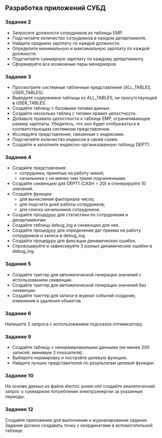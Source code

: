 ## Разработка приложений СУБД

### Задание 2

* Запросите должности сотрудников из таблицы EMP.
* Подсчитайте количество сотрудников в каждом департаменте.
* Найдите среднюю зарплату по каждой должности.
* Определите минимальную и максимальную зарплату по каждой должности.
* Подсчитайте суммарную зарплату по каждому департаменту.
* Сформируйте все возможные пары менеджеров.

### Задание 3

* Просмотрите системные табличные представления (ALL_TABLES, USER_TABLES).
* Выведите содержимое таблицы из ALL_TABLES, не присутствующей в USER_TABLES.
* Создайте таблицу с базовыми типами данных.
* Создайте несколько таблиц с типами правил целостности.
* Добавьте правило целостности к таблице EMP, ограничивающее размер зарплаты. Убедитесь, что оно будет отображаться в соответствующем системном представлении.
* Исследуйте представления, связанные с индексами.
* Подсчитайте количество индексов в своей схеме.
* Создайте и заполните индексно-организованную таблицу DEPT1.

### Задание 4

* Создайте представления:
    + cотрудники, принятые на работу зимой;  
    + начальники с не менее чем тремя подчиненными. 
* Создайте секвенцию для DEPT1 (CASH = 20) и сгенерируйте 10 значений.
* Создайте функции:
    + для вычисления факториала числа;
    + для подсчета дней работы сотрудников;
    + для списка начальников сотрудников.
* Создайте процедуру для статистики по сотрудникам и департаментам.
* Создайте таблицу debug_log и секвенцию для нее.
* Создайте процедуру для определения дат приема на работу сотрудников и записи в debug_log.
* Создайте процедуру для фиксации динамических ошибок.
* Спровоцируйте и зафиксируйте 3 разных динамических ошибки в debug_log.

### Задание 5

* Создайте триггер для автоматической генерации значений с использованием секвенции.
* Создайте триггер для автоматической генерации значений без секвенции.
* Создайте триггер для записи в журнал событий создания, изменения и удаления объектов.

### Задание 6

Напишите 3 запроса с использованием подсказок оптимизатору.

### Задание 9

* Создайте таблицу с ненормированными данными (не менее 200 записей, минимум 3 показателя).
* Выберите нормировку и постройте целевую функцию.
* Найдите лучших представителей по результатам целевой функции.

### Задание 10

На основе данных из файла electric power.xml создайте аналитический запрос о суммарном потреблении электроэнергии за указанные периоды.

### Задание 12

Создайте приложение для выполнения и журналирования задания. Задание должно создавать точку с координатами в вспомогательной таблице.
